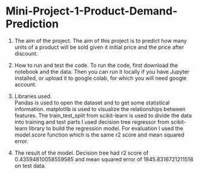 # Mini-Project-1-Product-Demand-Prediction

1. The aim of the project.
The aim of this project is to predict how many units of a product will be sold given it initial price and the price after discount.

2. How to run and test the code.
To run the code, first download the notebook and the data. Then you can run it locally if you have Jupyter installed, or upload it to google colab,
for which you will need google account.

3. Libraries used.  
Pandas is used to open the dataset and to get some statistical information.
matplotlib is used to visualize the relationships between features.
The train_test_split from scikit-learn is used to divide the data into training and test parts 
I used decision tree regressor from scikit-learn library to build the regression model. 
For evaluation I used the model.score function which is the same r2 score and mean squared error.  

4. The result of the model.
Decision tree had r2 score of 0.43594810058559585 and mean squared error of 1845.8316721211518 on test data.

